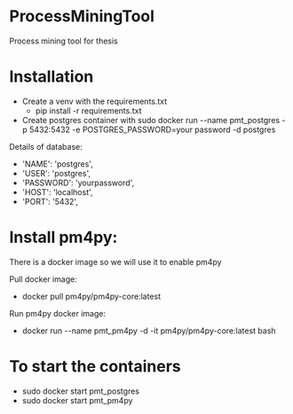 # ProcessMiningTool
Process mining tool for thesis

# Installation
- Create a venv with the requirements.txt
  - pip install -r requirements.txt
- Create postgres container with
   sudo docker run --name pmt_postgres -p 5432:5432 -e POSTGRES_PASSWORD=your password -d postgres



Details of database:
- 'NAME': 'postgres',
- 'USER': 'postgres', 
- 'PASSWORD': 'yourpassword', 
- 'HOST': 'localhost', 
- 'PORT': '5432',

# Install pm4py:

There is a docker image so we will use it to enable pm4py

Pull docker image:
- docker pull pm4py/pm4py-core:latest

Run pm4py docker image:
- docker run --name pmt_pm4py -d -it pm4py/pm4py-core:latest bash

# To start the containers
- sudo docker start pmt_postgres
- sudo docker start pmt_pm4py